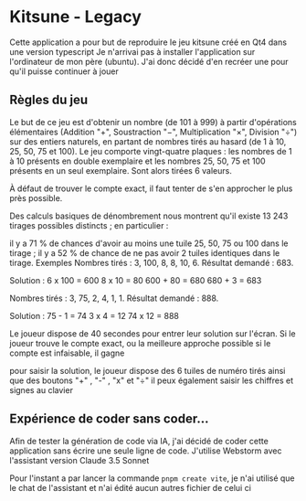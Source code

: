 # Kitsune - Legacy

Cette application a pour but de reproduire le jeu kitsune créé en Qt4 dans une version typescript
Je n'arrivai pas à installer l'application sur l'ordinateur de mon père (ubuntu). J'ai donc décidé d'en recréer une pour qu'il puisse continuer à jouer


## Règles du jeu

Le but de ce jeu est d'obtenir un nombre (de 101 à 999) à partir d'opérations élémentaires (Addition "+", Soustraction "−", Multiplication "×", Division "÷") sur des entiers naturels, en partant de nombres tirés au hasard (de 1 à 10, 25, 50, 75 et 100). 
Le jeu comporte vingt-quatre plaques : les nombres de 1 à 10 présents en double exemplaire et les nombres 25, 50, 75 et 100 présents en un seul exemplaire. Sont alors tirées 6 valeurs.

À défaut de trouver le compte exact, il faut tenter de s'en approcher le plus près possible.

Des calculs basiques de dénombrement nous montrent qu'il existe 13 243 tirages possibles distincts ; en particulier :

il y a 71 % de chances d'avoir au moins une tuile 25, 50, 75 ou 100 dans le tirage ;
il y a 52 % de chance de ne pas avoir 2 tuiles identiques dans le tirage.
Exemples
Nombres tirés : 3, 100, 8, 8, 10, 6.
Résultat demandé : 683.


Solution :
6 x 100 = 600
8 x 10 = 80
600 + 80 = 680
680 + 3 = 683

Nombres tirés : 3, 75, 2, 4, 1, 1.
Résultat demandé : 888.


Solution :
75 - 1 = 74
3 x 4 = 12
74 x 12 = 888

Le joueur dispose de 40 secondes pour entrer leur solution sur l'écran. 
Si le joueur trouve le compte exact, ou la meilleure approche possible si le compte est infaisable, il gagne

pour saisir la solution, le joueur dispose des 6 tuiles de numéro tirés ainsi que des boutons "+" , "-" , "x" et "÷"
il peux également saisir les chiffres et signes au clavier

## Expérience de coder sans coder...

Afin de tester la génération de code via IA, j'ai décidé de coder cette application sans écrire une seule ligne de code.
J'utilise Webstorm avec l'assistant version Claude 3.5 Sonnet

Pour l'instant a par lancer la commande `pnpm create vite`, je n'ai utilisé que le chat de l'assistant et n'ai édité aucun autres fichier de celui ci
